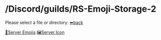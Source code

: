 # /Discord/guilds/RS-Emoji-Storage-2
Please select a file or directory:
[⬅back](https://reper2.github.io/downloadble-files/archive/secret/v1.0.0/md/Discord/guilds/guilds)

[📁Server Emojis](https://reper2.github.io/downloadble-files/archive/secret/v1.0.0/md/Discord/guilds/RS%20Emoji%20Storage%202/emoji/emoji)
[🖼Server Icon](https://reper2.github.io/downloadble-files/archive/secret/v1.0.0/Discord/Guilds/RS%20Emoji%20Storage%202/RS-Emoji-Storage-2_serverIcon_001.png)
